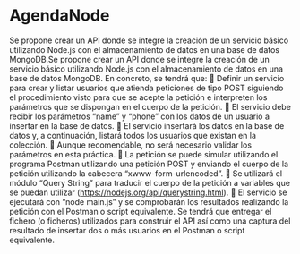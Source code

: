 # AgendaNode
Se propone crear un API donde se integre la creación de un servicio básico utilizando Node.js  con el almacenamiento de datos en una base de  datos MongoDB.Se propone crear un API donde se integre la creación de un servicio básico utilizando Node.js con el almacenamiento de datos en una base de datos MongoDB. 
En concreto, se tendrá que: 
 Definir un servicio para crear y listar usuarios que atienda peticiones de tipo POST siguiendo el procedimiento visto para que se acepte la petición e interpreten los parámetros que se dispongan en el cuerpo de la petición. 
 El servicio debe recibir los parámetros “name” y “phone” con los datos de un usuario a insertar en la base de datos. 
 El servicio insertará los datos en la base de datos y, a continuación, listará todos los usuarios que existan en la colección. 
 Aunque recomendable, no será necesario validar los parámetros en esta práctica. 
 La petición se puede simular utilizando el programa Postman utilizando una petición POST y enviando el cuerpo de la petición utilizando la cabecera “xwww-form-urlencoded”. 
 Se utilizará el módulo “Query String” para traducir el cuerpo de la petición a variables que se puedan utilizar (https://nodejs.org/api/querystring.html). 
 El servicio se ejecutará con “node main.js” y se comprobarán los resultados realizando la petición con el Postman o script equivalente. 
Se tendrá que entregar el fichero (o ficheros) utilizados para construir el API así como una captura del resultado de insertar dos o más usuarios en el Postman o 
script equivalente.

